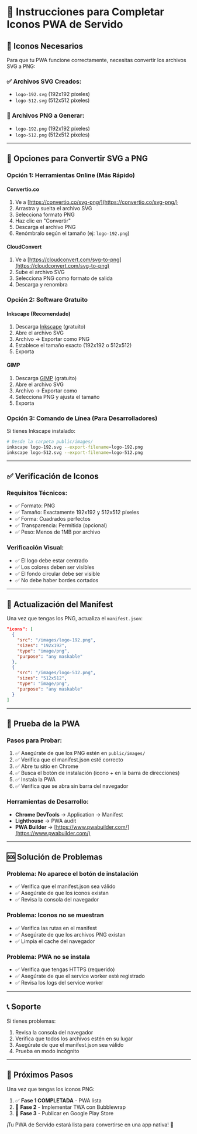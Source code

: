 # 🎨 Instrucciones para Completar Iconos PWA de Servido

## 📱 Iconos Necesarios

Para que tu PWA funcione correctamente, necesitas convertir los archivos SVG a PNG:

### ✅ Archivos SVG Creados:
- `logo-192.svg` (192x192 píxeles)
- `logo-512.svg` (512x512 píxeles)

### 🔄 Archivos PNG a Generar:
- `logo-192.png` (192x192 píxeles)
- `logo-512.png` (512x512 píxeles)

---

## 🚀 Opciones para Convertir SVG a PNG

### **Opción 1: Herramientas Online (Más Rápido)**

#### Convertio.co
1. Ve a [https://convertio.co/svg-png/](https://convertio.co/svg-png/)
2. Arrastra y suelta el archivo SVG
3. Selecciona formato PNG
4. Haz clic en "Convertir"
5. Descarga el archivo PNG
6. Renómbralo según el tamaño (ej: `logo-192.png`)

#### CloudConvert
1. Ve a [https://cloudconvert.com/svg-to-png](https://cloudconvert.com/svg-to-png)
2. Sube el archivo SVG
3. Selecciona PNG como formato de salida
4. Descarga y renombra

### **Opción 2: Software Gratuito**

#### Inkscape (Recomendado)
1. Descarga [Inkscape](https://inkscape.org/) (gratuito)
2. Abre el archivo SVG
3. Archivo → Exportar como PNG
4. Establece el tamaño exacto (192x192 o 512x512)
5. Exporta

#### GIMP
1. Descarga [GIMP](https://www.gimp.org/) (gratuito)
2. Abre el archivo SVG
3. Archivo → Exportar como
4. Selecciona PNG y ajusta el tamaño
5. Exporta

### **Opción 3: Comando de Línea (Para Desarrolladores)**

Si tienes Inkscape instalado:
```bash
# Desde la carpeta public/images/
inkscape logo-192.svg --export-filename=logo-192.png
inkscape logo-512.svg --export-filename=logo-512.png
```

---

## ✅ Verificación de Iconos

### **Requisitos Técnicos:**
- ✅ Formato: PNG
- ✅ Tamaño: Exactamente 192x192 y 512x512 píxeles
- ✅ Forma: Cuadrados perfectos
- ✅ Transparencia: Permitida (opcional)
- ✅ Peso: Menos de 1MB por archivo

### **Verificación Visual:**
- ✅ El logo debe estar centrado
- ✅ Los colores deben ser visibles
- ✅ El fondo circular debe ser visible
- ✅ No debe haber bordes cortados

---

## 🔧 Actualización del Manifest

Una vez que tengas los PNG, actualiza el `manifest.json`:

```json
"icons": [
  {
    "src": "/images/logo-192.png",
    "sizes": "192x192",
    "type": "image/png",
    "purpose": "any maskable"
  },
  {
    "src": "/images/logo-512.png",
    "sizes": "512x512",
    "type": "image/png",
    "purpose": "any maskable"
  }
]
```

---

## 🧪 Prueba de la PWA

### **Pasos para Probar:**
1. ✅ Asegúrate de que los PNG estén en `public/images/`
2. ✅ Verifica que el manifest.json esté correcto
3. ✅ Abre tu sitio en Chrome
4. ✅ Busca el botón de instalación (icono + en la barra de direcciones)
5. ✅ Instala la PWA
6. ✅ Verifica que se abra sin barra del navegador

### **Herramientas de Desarrollo:**
- **Chrome DevTools** → Application → Manifest
- **Lighthouse** → PWA audit
- **PWA Builder** → [https://www.pwabuilder.com/](https://www.pwabuilder.com/)

---

## 🆘 Solución de Problemas

### **Problema: No aparece el botón de instalación**
- ✅ Verifica que el manifest.json sea válido
- ✅ Asegúrate de que los iconos existan
- ✅ Revisa la consola del navegador

### **Problema: Iconos no se muestran**
- ✅ Verifica las rutas en el manifest
- ✅ Asegúrate de que los archivos PNG existan
- ✅ Limpia el cache del navegador

### **Problema: PWA no se instala**
- ✅ Verifica que tengas HTTPS (requerido)
- ✅ Asegúrate de que el service worker esté registrado
- ✅ Revisa los logs del service worker

---

## 📞 Soporte

Si tienes problemas:
1. Revisa la consola del navegador
2. Verifica que todos los archivos estén en su lugar
3. Asegúrate de que el manifest.json sea válido
4. Prueba en modo incógnito

---

## 🎯 Próximos Pasos

Una vez que tengas los iconos PNG:
1. ✅ **Fase 1 COMPLETADA** - PWA lista
2. 🚀 **Fase 2** - Implementar TWA con Bubblewrap
3. 📱 **Fase 3** - Publicar en Google Play Store

¡Tu PWA de Servido estará lista para convertirse en una app nativa! 🎉
